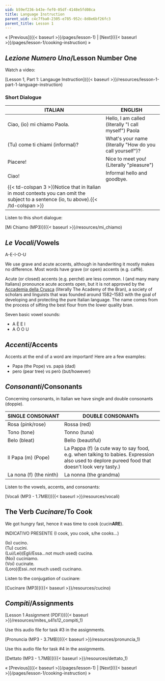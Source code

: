 ```yaml
---
uid: b59ef236-b43e-fef0-05df-4148e5fd08ca
title: Language Instruction
parent_uid: c4c7fba0-2305-e785-952c-8d8e6bf26fc3
parent_title: Lesson 1
---
```


« [Previous]({{< baseurl >}}/pages/lesson-1) | [Next]({{< baseurl >}}/pages/lesson-1/cooking-instruction) »

_Lezione Numero Uno_/Lesson Number One
--------------------------------------

Watch a video:

[Lesson 1, Part 1: Langauge Instruction]({{< baseurl >}}/resources/lesson-1-part-1-language-instruction)

### Short Dialogue

| ITALIAN | ENGLISH |
| --- | --- |
| Ciao, (io) mi chiamo Paola. | Hello, I am called (literally "I call myself") Paola |
| (Tu) come ti chiami (informal)? | What's your name (literally "How do you call yourself")? |
| Piacere! | Nice to meet you! (Literally "pleasure") |
| Ciao! | Informal hello and goodbye. |
| {{< td-colspan 3 >}}Notice that in Italian in most contexts you can omit the subject to a sentence (io, tu above).{{< /td-colspan >}} ||

Listen to this short dialogue:

[Mi Chiamo (MP3)]({{< baseurl >}}/resources/mi_chiamo)

_Le Vocali_/Vowels
------------------

A-E-I-O-U

We use grave and acute accents, although in handwriting it mostly makes no difference. Most words have grave (or open) accents (e.g. caffè).

Acute (or closed) accents (e.g. perché) are less common. I (and many many Italians) pronounce acute accents open, but it is not approved by the [Accademia della Crusca](http://www.accademiadellacrusca.it/en/pagina-d-entrata) (literally The Academy of the Bran), a society of scholars and linguists that was founded around 1582–1583 with the goal of developing and protecting the pure Italian language. The name comes from the process of sifting the best flour from the lower quality bran.

Seven basic vowel sounds:

*   A È E I
*   A Ò O U

_Accenti_/Accents
-----------------

Accents at the end of a word are important! Here are a few examples:

*   Papa (the Pope) vs. papà (dad)
*   pero (pear tree) vs però (but/however)

_Consonanti_/Consonants
-----------------------

Concerning consonants, in Italian we have single and double consonants (doppie).

| SINGLE CONSONANT | DOUBLE CONSONANTs |
| --- | --- |
| Rosa (pink/rose) | Rossa (red) |
| Tono (tone) | Tonno (tuna) |
| Belo (bleat) | Bello (beautiful) |
| Il Papa (m) (Pope)  | La Pappa (f) (a cute way to say food, e.g. when talking to babies. Expression also used to deplore pureed food that doesn't look very tasty.) |
| La nona (f) (the ninth) | La nonna (the grandma) 

Listen to the vowels, accents, and consonants:

[Vocali (MP3 - 1.7MB)]({{< baseurl >}}/resources/vocali)

The Verb _Cucinare_/To Cook
---------------------------

We got hungry fast, hence it was time to cook (cucin**ARE**).

INDICATIVO PRESENTE (I cook, you cook, s/he cooks...)

(Io) cucino.  
(Tu) cucini.  
(Lui/Lei)(Egli/Essa...not much used) cucina.  
(Noi) cuciniamo.  
(Voi) cucinate.  
(Loro)(Essi..not much used) cucinano.

Listen to the conjugation of cucinare:

[Cucinare (MP3)]({{< baseurl >}}/resources/cucino)

_Compiti_/Assignments
---------------------

[Lesson 1 Assignment (PDF)]({{< baseurl >}}/resources/mites_s41s12_compiti_1)

Use this audio file for task #3 in the assignments.

[Pronuncia (MP3 - 3.7MB)]({{< baseurl >}}/resources/pronuncia_1)

Use this audio file for task #4 in the assignments.

[Dettato (MP3 - 1.7MB)]({{< baseurl >}}/resources/dettato_1)

« [Previous]({{< baseurl >}}/pages/lesson-1) | [Next]({{< baseurl >}}/pages/lesson-1/cooking-instruction) »
